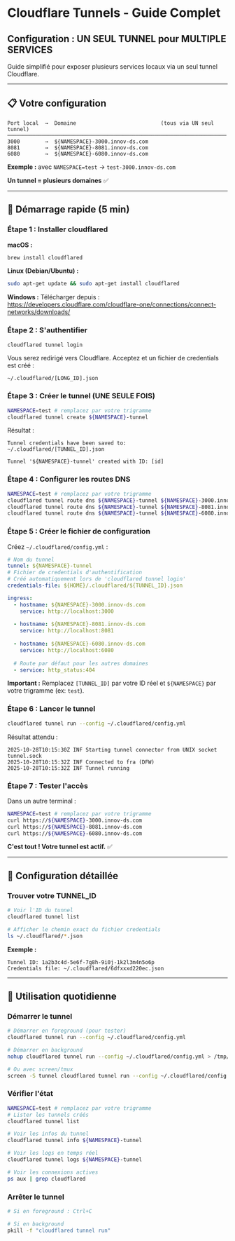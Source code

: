 # Cloudflare Tunnels - Guide Complet

## Configuration : UN SEUL TUNNEL pour MULTIPLE SERVICES

Guide simplifié pour exposer plusieurs services locaux via un seul tunnel Cloudflare.

---

## 📋 Votre configuration

```
Port local  →  Domaine                           (tous via UN seul tunnel)
──────────────────────────────────────────────────────────────────────
3000        →  ${NAMESPACE}-3000.innov-ds.com
8081        →  ${NAMESPACE}-8081.innov-ds.com
6080        →  ${NAMESPACE}-6080.innov-ds.com
```

**Exemple :** avec `NAMESPACE=test` → `test-3000.innov-ds.com`

**Un tunnel = plusieurs domaines** ✅

---

## 🚀 Démarrage rapide (5 min)

### Étape 1 : Installer cloudflared

**macOS :**
```bash
brew install cloudflared
```

**Linux (Debian/Ubuntu) :**
```bash
sudo apt-get update && sudo apt-get install cloudflared
```

**Windows :**
Télécharger depuis : https://developers.cloudflare.com/cloudflare-one/connections/connect-networks/downloads/

### Étape 2 : S'authentifier

```bash
cloudflared tunnel login
```

Vous serez redirigé vers Cloudflare. Acceptez et un fichier de credentials est créé :
```
~/.cloudflared/[LONG_ID].json
```

### Étape 3 : Créer le tunnel (UNE SEULE FOIS)

```bash
NAMESPACE=test # remplacez par votre trigramme
cloudflared tunnel create ${NAMESPACE}-tunnel
```

Résultat :
```
Tunnel credentials have been saved to:
~/.cloudflared/[TUNNEL_ID].json

Tunnel '${NAMESPACE}-tunnel' created with ID: [id]
```

### Étape 4 : Configurer les routes DNS

```bash
NAMESPACE=test # remplacez par votre trigramme
cloudflared tunnel route dns ${NAMESPACE}-tunnel ${NAMESPACE}-3000.innov-ds.com
cloudflared tunnel route dns ${NAMESPACE}-tunnel ${NAMESPACE}-8081.innov-ds.com
cloudflared tunnel route dns ${NAMESPACE}-tunnel ${NAMESPACE}-6080.innov-ds.com
```

### Étape 5 : Créer le fichier de configuration

Créez `~/.cloudflared/config.yml` :

```yaml
# Nom du tunnel
tunnel: ${NAMESPACE}-tunnel
# Fichier de credentials d'authentification
# Créé automatiquement lors de 'cloudflared tunnel login'
credentials-file: ${HOME}/.cloudflared/${TUNNEL_ID}.json

ingress:
  - hostname: ${NAMESPACE}-3000.innov-ds.com
    service: http://localhost:3000
  
  - hostname: ${NAMESPACE}-8081.innov-ds.com
    service: http://localhost:8081
  
  - hostname: ${NAMESPACE}-6080.innov-ds.com
    service: http://localhost:6080
  
  # Route par défaut pour les autres domaines
  - service: http_status:404
```

**Important :** Remplacez `[TUNNEL_ID]` par votre ID réel et `${NAMESPACE}` par votre trigramme (ex: `test`).

### Étape 6 : Lancer le tunnel

```bash
cloudflared tunnel run --config ~/.cloudflared/config.yml
```

Résultat attendu :
```
2025-10-28T10:15:30Z INF Starting tunnel connector from UNIX socket tunnel.sock
2025-10-28T10:15:32Z INF Connected to fra (DFW)
2025-10-28T10:15:32Z INF Tunnel running
```

### Étape 7 : Tester l'accès

Dans un autre terminal :

```bash
NAMESPACE=test # remplacez par votre trigramme
curl https://${NAMESPACE}-3000.innov-ds.com
curl https://${NAMESPACE}-8081.innov-ds.com
curl https://${NAMESPACE}-6080.innov-ds.com
```

**C'est tout ! Votre tunnel est actif.** ✅

---

## 📝 Configuration détaillée


### Trouver votre TUNNEL_ID

```bash
# Voir l'ID du tunnel
cloudflared tunnel list

# Afficher le chemin exact du fichier credentials
ls ~/.cloudflared/*.json
```

**Exemple :**
```
Tunnel ID: 1a2b3c4d-5e6f-7g8h-9i0j-1k2l3m4n5o6p
Credentials file: ~/.cloudflared/6dfxxxd220ec.json
```

---

## 🏃 Utilisation quotidienne

### Démarrer le tunnel

```bash
# Démarrer en foreground (pour tester)
cloudflared tunnel run --config ~/.cloudflared/config.yml

# Démarrer en background
nohup cloudflared tunnel run --config ~/.cloudflared/config.yml > /tmp/tunnel.log 2>&1 &

# Ou avec screen/tmux
screen -S tunnel cloudflared tunnel run --config ~/.cloudflared/config.yml
```

### Vérifier l'état

```bash
NAMESPACE=test # remplacez par votre trigramme
# Lister les tunnels créés
cloudflared tunnel list

# Voir les infos du tunnel
cloudflared tunnel info ${NAMESPACE}-tunnel

# Voir les logs en temps réel
cloudflared tunnel logs ${NAMESPACE}-tunnel

# Voir les connexions actives
ps aux | grep cloudflared
```

### Arrêter le tunnel

```bash
# Si en foreground : Ctrl+C

# Si en background
pkill -f "cloudflared tunnel run"
```

